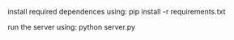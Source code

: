 install required dependences using: pip install -r requirements.txt

run the server using: python server.py
